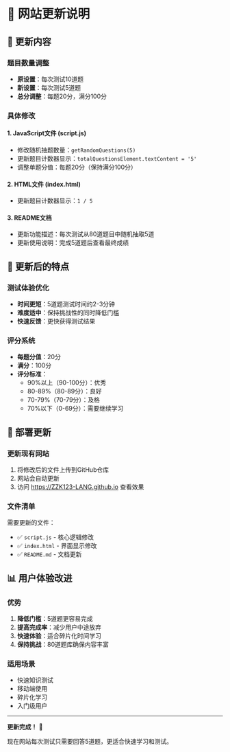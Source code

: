 # 🔄 网站更新说明

## 📝 更新内容

### 题目数量调整
- **原设置**：每次测试10道题
- **新设置**：每次测试5道题
- **总分调整**：每题20分，满分100分

### 具体修改

#### 1. JavaScript文件 (script.js)
- 修改随机抽题数量：`getRandomQuestions(5)`
- 更新题目计数器显示：`totalQuestionsElement.textContent = '5'`
- 调整单题分值：每题20分（保持满分100分）

#### 2. HTML文件 (index.html)
- 更新题目计数器显示：`1 / 5`

#### 3. README文档
- 更新功能描述：每次测试从80道题目中随机抽取5道
- 更新使用说明：完成5道题后查看最终成绩

## 🎯 更新后的特点

### 测试体验优化
- **时间更短**：5道题测试时间约2-3分钟
- **难度适中**：保持挑战性的同时降低门槛
- **快速反馈**：更快获得测试结果

### 评分系统
- **每题分值**：20分
- **满分**：100分
- **评分标准**：
  - 90%以上（90-100分）：优秀
  - 80-89%（80-89分）：良好
  - 70-79%（70-79分）：及格
  - 70%以下（0-69分）：需要继续学习

## 🚀 部署更新

### 更新现有网站
1. 将修改后的文件上传到GitHub仓库
2. 网站会自动更新
3. 访问 https://ZZK123-LANG.github.io 查看效果

### 文件清单
需要更新的文件：
- ✅ `script.js` - 核心逻辑修改
- ✅ `index.html` - 界面显示修改
- ✅ `README.md` - 文档更新

## 📊 用户体验改进

### 优势
1. **降低门槛**：5道题更容易完成
2. **提高完成率**：减少用户中途放弃
3. **快速体验**：适合碎片化时间学习
4. **保持挑战**：80道题库确保内容丰富

### 适用场景
- 快速知识测试
- 移动端使用
- 碎片化学习
- 入门级用户

---

**更新完成！** 🎉

现在网站每次测试只需要回答5道题，更适合快速学习和测试。

